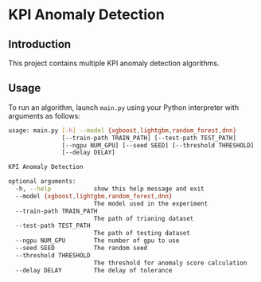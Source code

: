 # KPI Anomaly Detection

## Introduction

This project contains multiple KPI anomaly detection algorithms.

## Usage

To run an algorithm, launch `main.py` using your Python interpreter with arguments as follows:

```bash
usage: main.py [-h] --model {xgboost,lightgbm,random_forest,dnn}
               [--train-path TRAIN_PATH] [--test-path TEST_PATH]
               [--ngpu NUM_GPU] [--seed SEED] [--threshold THRESHOLD]
               [--delay DELAY]

KPI Anomaly Detection

optional arguments:
  -h, --help            show this help message and exit
  --model {xgboost,lightgbm,random_forest,dnn}
                        The model used in the experiment
  --train-path TRAIN_PATH
                        The path of trianing dataset
  --test-path TEST_PATH
                        The path of testing dataset
  --ngpu NUM_GPU        The number of gpu to use
  --seed SEED           The random seed
  --threshold THRESHOLD
                        The threshold for anomaly score calculation
  --delay DELAY         The delay of tolerance
```
